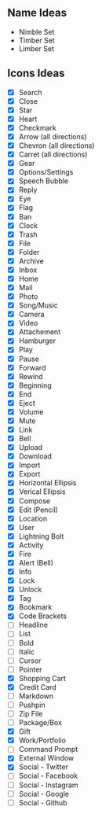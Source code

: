 ## Name Ideas
- Nimble Set
- Timber Set
- Limber Set

## Icons Ideas

* [x] Search
* [x] Close
* [x] Star
* [x] Heart
* [x] Checkmark
* [x] Arrow (all directions)
* [x] Chevron (all directions)
* [x] Carret (all directions)
* [x] Gear
* [x] Options/Settings
* [x] Speech Bubble
* [x] Reply
* [x] Eye
* [x] Flag
* [x] Ban
* [x] Clock
* [x] Trash
* [x] File
* [x] Folder
* [x] Archive
* [x] Inbox
* [x] Home
* [x] Mail
* [x] Photo
* [x] Song/Music
* [x] Camera
* [x] Video
* [x] Attachement
* [x] Hamburger
* [x] Play
* [x] Pause
* [x] Forward
* [x] Rewind
* [x] Beginning
* [x] End
* [x] Eject
* [x] Volume
* [x] Mute
* [x] Link
* [x] Bell
* [x] Upload
* [x] Download
* [x] Import
* [x] Export
* [x] Horizontal Ellipsis
* [x] Verical Ellipsis
* [x] Compose
* [x] Edit (Pencil)
* [x] Location
* [x] User
* [x] Lightning Bolt
* [x] Activity
* [x] Fire
* [x] Alert (Bell)
* [x] Info
* [x] Lock
* [x] Unlock
* [x] Tag
* [x] Bookmark
* [x] Code Brackets
* [ ] Headline
* [ ] List
* [ ] Bold
* [ ] Italic
* [ ] Cursor
* [ ] Pointer
* [x] Shopping Cart
* [x] Credit Card
* [ ] Markdown
* [ ] Pushpin
* [ ] Zip File
* [ ] Package/Box
* [x] Gift
* [x] Work/Portfolio
* [ ] Command Prompt
* [x] External Window
* [x] Social - Twitter
* [ ] Social - Facebook
* [ ] Social - Instagram
* [ ] Social - Google
* [ ] Social - Github
